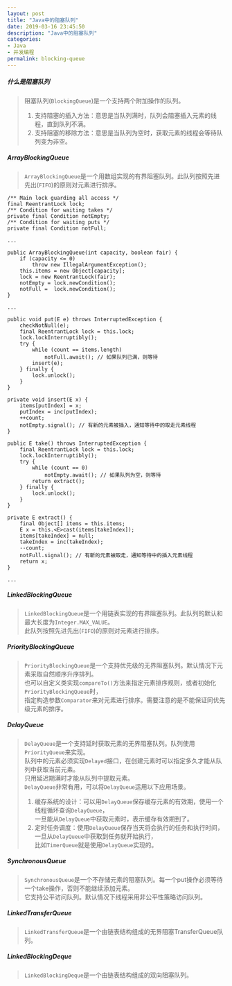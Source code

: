 ```yaml
---
layout: post
title: "Java中的阻塞队列"
date: 2019-03-16 23:45:50
description: "Java中的阻塞队列"
categories:
- Java
- 并发编程
permalink: blocking-queue
---
```


##### 什么是阻塞队列
> 阻塞队列(`BlockingQueue`)是一个支持两个附加操作的队列。  
> 1) 支持阻塞的插入方法：意思是当队列满时，队列会阻塞插入元素的线程，直到队列不满。    
> 2) 支持阻塞的移除方法：意思是当队列为空时，获取元素的线程会等待队列变为非空。  

##### ArrayBlockingQueue
> `ArrayBlockingQueue`是一个用数组实现的有界阻塞队列。此队列按照先进先出(`FIFO`)的原则对元素进行排序。

```vim
/** Main lock guarding all access */
final ReentrantLock lock;
/** Condition for waiting takes */
private final Condition notEmpty;
/** Condition for waiting puts */
private final Condition notFull;

...

public ArrayBlockingQueue(int capacity, boolean fair) {
    if (capacity <= 0)
        throw new IllegalArgumentException();
    this.items = new Object[capacity];
    lock = new ReentrantLock(fair);
    notEmpty = lock.newCondition();
    notFull =  lock.newCondition();
}

...

public void put(E e) throws InterruptedException {
    checkNotNull(e);
    final ReentrantLock lock = this.lock;
    lock.lockInterruptibly();
    try {
        while (count == items.length)
            notFull.await(); // 如果队列已满，则等待
        insert(e);
    } finally {
        lock.unlock();
    }
}

private void insert(E x) {
    items[putIndex] = x;
    putIndex = inc(putIndex);
    ++count;
    notEmpty.signal(); // 有新的元素被插入，通知等待中的取走元素线程
}

public E take() throws InterruptedException {
    final ReentrantLock lock = this.lock;
    lock.lockInterruptibly();
    try {
        while (count == 0)
            notEmpty.await(); // 如果队列为空，则等待
        return extract();
    } finally {
        lock.unlock();
    }
}

private E extract() {
    final Object[] items = this.items;
    E x = this.<E>cast(items[takeIndex]);
    items[takeIndex] = null;
    takeIndex = inc(takeIndex);
    --count;
    notFull.signal(); // 有新的元素被取走，通知等待中的插入元素线程
    return x;
}

...
```

##### LinkedBlockingQueue
> `LinkedBlockingQueue`是一个用链表实现的有界阻塞队列。此队列的默认和最大长度为`Integer.MAX_VALUE`。  
此队列按照先进先出(`FIFO`)的原则对元素进行排序。

##### PriorityBlockingQueue
> `PriorityBlockingQueue`是一个支持优先级的无界阻塞队列。默认情况下元素采取自然顺序升序排列。  
也可以自定义类实现`compareTo()`方法来指定元素排序规则，或者初始化`PriorityBlockingQueue`时，  
指定构造参数`Comparator`来对元素进行排序。需要注意的是不能保证同优先级元素的排序。

##### DelayQueue
> `DelayQueue`是一个支持延时获取元素的无界阻塞队列。队列使用`PriorityQueue`来实现。  
队列中的元素必须实现`Delayed`接口，在创建元素时可以指定多久才能从队列中获取当前元素。  
只用延迟期满时才能从队列中提取元素。  
> `DelayQueue`非常有用，可以将`DelayQueue`运用以下应用场景。  
> 1) 缓存系统的设计：可以用`DelayQueue`保存缓存元素的有效期，使用一个线程循环查询`DelayQueue`，  
一旦能从`DelayQueue`中获取元素时，表示缓存有效期到了。  
> 2) 定时任务调度：使用`DelayQueue`保存当天将会执行的任务和执行时间，一旦从`DelayQueue`中获取到任务就开始执行，  
比如`TimerQueue`就是使用`DelayQueue`实现的。

##### SynchronousQueue
> `SynchronousQueue`是一个不存储元素的阻塞队列。每一个put操作必须等待一个take操作，否则不能继续添加元素。  
它支持公平访问队列。默认情况下线程采用非公平性策略访问队列。

##### LinkedTransferQueue
> `LinkedTransferQueue`是一个由链表结构组成的无界阻塞TransferQueue队列。

##### LinkedBlockingDeque
> `LinkedBlockingDeque`是一个由链表结构组成的双向阻塞队列。
